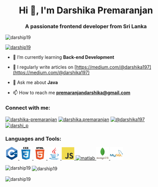 <h1 align="center">Hi 👋, I'm Darshika Premaranjan</h1>
<h3 align="center">A passionate frontend developer from Sri Lanka</h3>

<p align="left"> <img src="https://komarev.com/ghpvc/?username=darship19&label=Profile%20views&color=0e75b6&style=flat" alt="darship19" /> </p>

<p align="left"> <a href="https://github.com/ryo-ma/github-profile-trophy"><img src="https://github-profile-trophy.vercel.app/?username=darship19" alt="darship19" /></a> </p>

- 🌱 I’m currently learning **Back-end Development**

- 📝 I regularly write articles on [https://medium.com/@darshika197](https://medium.com/@darshika197)

- 💬 Ask me about **Java**

- 📫 How to reach me **premaranjandarshika@gmail.com**

<h3 align="left">Connect with me:</h3>
<p align="left">
<a href="https://linkedin.com/in/darshika-premaranjan" target="blank"><img align="center" src="https://raw.githubusercontent.com/rahuldkjain/github-profile-readme-generator/master/src/images/icons/Social/linked-in-alt.svg" alt="darshika-premaranjan" height="30" width="40" /></a>
<a href="https://fb.com/darshika.premaranjan" target="blank"><img align="center" src="https://raw.githubusercontent.com/rahuldkjain/github-profile-readme-generator/master/src/images/icons/Social/facebook.svg" alt="darshika.premaranjan" height="30" width="40" /></a>
<a href="https://medium.com/@darshika197" target="blank"><img align="center" src="https://raw.githubusercontent.com/rahuldkjain/github-profile-readme-generator/master/src/images/icons/Social/medium.svg" alt="@darshika197" height="30" width="40" /></a>
<a href="https://www.hackerrank.com/darshi_p" target="blank"><img align="center" src="https://raw.githubusercontent.com/rahuldkjain/github-profile-readme-generator/master/src/images/icons/Social/hackerrank.svg" alt="darshi_p" height="30" width="40" /></a>
</p>

<h3 align="left">Languages and Tools:</h3>
<p align="left"> <a href="https://www.w3schools.com/cpp/" target="_blank" rel="noreferrer"> <img src="https://raw.githubusercontent.com/devicons/devicon/master/icons/cplusplus/cplusplus-original.svg" alt="cplusplus" width="40" height="40"/> </a> <a href="https://www.w3schools.com/css/" target="_blank" rel="noreferrer"> <img src="https://raw.githubusercontent.com/devicons/devicon/master/icons/css3/css3-original-wordmark.svg" alt="css3" width="40" height="40"/> </a> <a href="https://www.w3.org/html/" target="_blank" rel="noreferrer"> <img src="https://raw.githubusercontent.com/devicons/devicon/master/icons/html5/html5-original-wordmark.svg" alt="html5" width="40" height="40"/> </a> <a href="https://www.java.com" target="_blank" rel="noreferrer"> <img src="https://raw.githubusercontent.com/devicons/devicon/master/icons/java/java-original.svg" alt="java" width="40" height="40"/> </a> <a href="https://developer.mozilla.org/en-US/docs/Web/JavaScript" target="_blank" rel="noreferrer"> <img src="https://raw.githubusercontent.com/devicons/devicon/master/icons/javascript/javascript-original.svg" alt="javascript" width="40" height="40"/> </a> <a href="https://www.mathworks.com/" target="_blank" rel="noreferrer"> <img src="https://upload.wikimedia.org/wikipedia/commons/2/21/Matlab_Logo.png" alt="matlab" width="40" height="40"/> </a> <a href="https://www.mongodb.com/" target="_blank" rel="noreferrer"> <img src="https://raw.githubusercontent.com/devicons/devicon/master/icons/mongodb/mongodb-original-wordmark.svg" alt="mongodb" width="40" height="40"/> </a> <a href="https://www.mysql.com/" target="_blank" rel="noreferrer"> <img src="https://raw.githubusercontent.com/devicons/devicon/master/icons/mysql/mysql-original-wordmark.svg" alt="mysql" width="40" height="40"/> </a> </p>

<p><img align="left" src="https://github-readme-stats.vercel.app/api/top-langs?username=darship19&show_icons=true&locale=en&layout=compact" alt="darship19" /></p>

<p>&nbsp;<img align="center" src="https://github-readme-stats.vercel.app/api?username=darship19&show_icons=true&locale=en" alt="darship19" /></p>

<p><img align="center" src="https://github-readme-streak-stats.herokuapp.com/?user=darship19&" alt="darship19" /></p>
